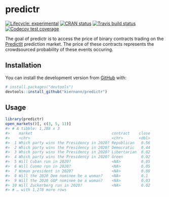 
<!-- README.md is generated from README.Rmd. Please edit that file -->

# predictr

<!-- badges: start -->

[![Lifecycle:
experimental](https://img.shields.io/badge/lifecycle-maturing-blue.svg)](https://www.tidyverse.org/lifecycle/#experimental)
[![CRAN
status](https://www.r-pkg.org/badges/version/predictr)](https://CRAN.R-project.org/package=predictr)
[![Travis build
status](https://travis-ci.org/kiernann/predictr?branch=master)](https://travis-ci.org/kiernann/predictr)
[![Codecov test
coverage](https://codecov.io/gh/kiernann/predictr/branch/master/graph/badge.svg)](https://codecov.io/gh/kiernann/predictr?branch=master)
<!-- badges: end -->

The goal of predictr is to access the price of binary contracts trading
on the [PredictIt](https://www.predictit.org/) prediction market. The
price of these contracts represents the crowdsourced probability of
these events occuring.

## Installation

You can install the development version from [GitHub]() with:

``` r
# install.packages("devtools")
devtools::install_github("kiernann/predictr")
```

## Usage

``` r
library(predictr)
open_markets()[, c(3, 5, 11)]
#> # A tibble: 1,288 x 3
#>    market                                   contract    close
#>    <chr>                                    <chr>       <dbl>
#>  1 Which party wins the Presidency in 2020? Republican   0.56
#>  2 Which party wins the Presidency in 2020? Democratic   0.44
#>  3 Which party wins the Presidency in 2020? Libertarian  0.02
#>  4 Which party wins the Presidency in 2020? Green        0.02
#>  5 Will Cuban run in 2020?                  <NA>         0.05
#>  6 Will Cuomo run in 2020?                  <NA>         0.05
#>  7 Woman president in 2020?                 <NA>         0.08
#>  8 Will the 2020 Dem nominee be a woman?    <NA>         0.1 
#>  9 Will the 2020 GOP nominee be a woman?    <NA>         0.03
#> 10 Will Zuckerberg run in 2020?             <NA>         0.02
#> # … with 1,278 more rows
```

<!-- refs: start -->

<!-- refs: end -->
